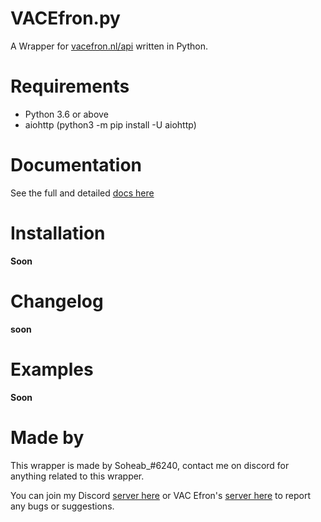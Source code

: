 # VACEfron.py
A Wrapper for [vacefron.nl/api](https://vacefron.nl/api/) written in Python.


# Requirements
- Python 3.6 or above
- aiohttp (python3 -m pip install -U aiohttp)

# Documentation
See the full and detailed [docs here](https://github.com/Soheab/vacefron.py/blob/master/docs.md)

# Installation
**Soon**

# Changelog
**soon**

# Examples
**Soon**

# Made by

This wrapper is made by Soheab_#6240, contact me on discord for anything related to this wrapper.

You can join my Discord [server here](https://discord.gg/yCzcfju) or 
VAC Efron's [server here](https://discord.gg/TtR32WT) to report any bugs or suggestions.
